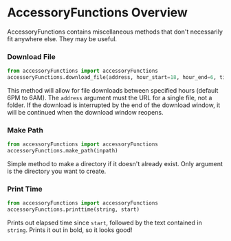 # AccessoryFunctions Overview

AccessoryFunctions contains miscellaneous methods that don't necessarily fit anywhere else. They may be useful.


### Download File

```python
from accessoryFunctions import accessoryFunctions
accessoryFunctions.download_file(address, hour_start=18, hour_end=6, timeout=600)
```

This method will allow for file downloads between specified hours (default 6PM to 6AM). The `address` argument must the URL for a single file, not a folder.
If the download is interrupted by the end of the download window, it will be continued when the download window reopens. 


### Make Path

```python
from accessoryFunctions import accessoryFunctions
accessoryFunctions.make_path(inpath)
```

Simple method to make a directory if it doesn't already exist. Only argument is the directory you want to create.

### Print Time

```python
from accessoryFunctions import accessoryFunctions
accessoryFunctions.printtime(string, start)
```

Prints out elapsed time since `start`, followed by the text contained in `string`. Prints it out in bold, so it looks good! 
